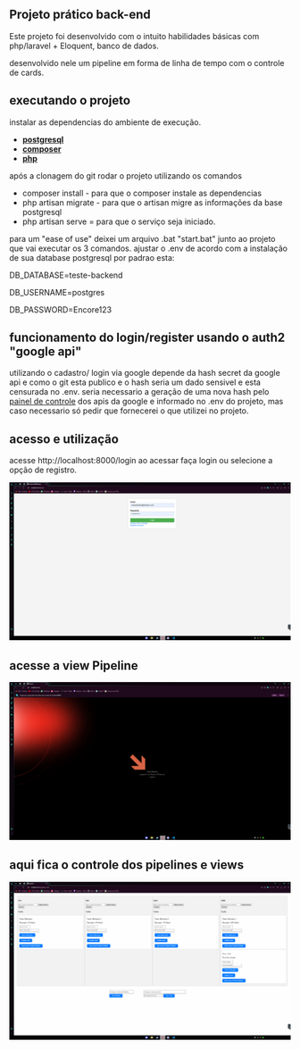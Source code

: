
## Projeto prático back-end

Este projeto foi desenvolvido com o intuito habilidades básicas com php/laravel + Eloquent, banco de dados.

desenvolvido nele um pipeline em forma de linha de tempo com o controle de cards.

## executando o projeto

instalar as dependencias do ambiente de execução.
- **[postgresql](https://www.postgresql.org/download/)**
- **[composer](https://getcomposer.org/download/)**
- **[php](https://www.php.net/downloads.php)**


após a clonagem do git rodar o projeto utilizando os comandos 
- composer install - para que o composer instale as dependencias
- php artisan migrate - para que o artisan migre as informações da base postgresql
- php artisan serve = para que o serviço seja iniciado.

para um "ease of use" deixei um arquivo .bat "start.bat" junto ao projeto que vai executar os 3 comandos.
ajustar o .env de acordo com a instalação de sua database postgresql por padrao esta:

DB_DATABASE=teste-backend


DB_USERNAME=postgres


DB_PASSWORD=Encore123



## funcionamento do login/register usando o auth2 "google api"

utilizando o cadastro/ login via google depende da hash secret da google api e como o git esta publico e o hash seria um dado sensivel e esta censurada no .env. seria necessario a geração de uma nova hash pelo [painel de controle](https://console.cloud.google.com) dos apis da google e informado no .env do projeto, mas caso necessario só pedir que fornecerei o que utilizei no projeto.

## acesso e utilização 
acesse
http://localhost:8000/login ao acessar faça login ou selecione a opção de registro.

![alt text](image-1.png)
## acesse a view Pipeline
![alt text](image-5.png)
## aqui fica o controle dos pipelines e views
![alt text](image-6.png)


